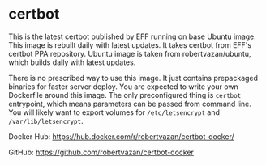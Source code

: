 # certbot

This is the latest certbot published by EFF running on base Ubuntu image.
This image is rebuilt daily with latest updates.
It takes certbot from EFF's certbot PPA repository.
Ubuntu image is taken from robertvazan/ubuntu, which builds daily with latest updates.

There is no prescribed way to use this image.
It just contains prepackaged binaries for faster server deploy.
You are expected to write your own Dockerfile around this image.
The only preconfigured thing is `certbot` entrypoint, which means parameters can be passed from command line.
You will likely want to export volumes for `/etc/letsencrypt` and `/var/lib/letsencrypt`.

Docker Hub: https://hub.docker.com/r/robertvazan/certbot-docker/

GitHub: https://github.com/robertvazan/certbot-docker
